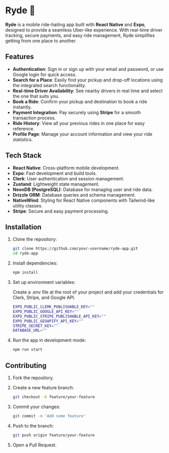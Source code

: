 # Ryde 🚗

**Ryde** is a mobile ride-hailing app built with **React Native** and **Expo**, designed to provide a seamless Uber-like experience. With real-time driver tracking, secure payments, and easy ride management, Ryde simplifies getting from one place to another.

## Features

- **Authentication**: Sign in or sign up with your email and password, or use Google login for quick access.
- **Search for a Place**: Easily find your pickup and drop-off locations using the integrated search functionality.
- **Real-time Driver Availability**: See nearby drivers in real time and select the one that suits you.
- **Book a Ride**: Confirm your pickup and destination to book a ride instantly.
- **Payment Integration**: Pay securely using **Stripe** for a smooth transaction process.
- **Ride History**: View all your previous rides in one place for easy reference.
- **Profile Page**: Manage your account information and view your ride statistics.

## Tech Stack

- **React Native**: Cross-platform mobile development.
- **Expo**: Fast development and build tools.
- **Clerk**: User authentication and session management.
- **Zustand**: Lightweight state management.
- **NeonDB (PostgreSQL)**: Database for managing user and ride data.
- **Drizzle ORM**: Database queries and schema management.
- **NativeWind**: Styling for React Native components with Tailwind-like utility classes.
- **Stripe**: Secure and easy payment processing.

## Installation

1. Clone the repository:

   ```bash
   git clone https://github.com/your-username/ryde-app.git
   cd ryde-app
   ```

2. Install dependencies:

   ```bash
   npm install
   ```

3. Set up environment variables:

   Create a .env file at the root of your project and add your credentials for Clerk, Stripe, and Google API.

   ```bash
   EXPO_PUBLIC_CLERK_PUBLISHABLE_KEY=""
   EXPO_PUBLIC_GOOGLE_API_KEY=""
   EXPO_PUBLIC_STRIPE_PUBLISHABLE_API_KEY=""
   EXPO_PUBLIC_GEOAPIFY_API_KEY=""
   STRIPE_SECRET_KEY=""
   DATABASE_URL=""
   ```

4. Run the app in development mode:

   ```bash
   npm run start
   ```

## Contributing

1. Fork the repository.

2. Create a new feature branch:

   ```bash
   git checkout -b feature/your-feature
   ```

3. Commit your changes:

   ```bash
   git commit -m 'Add some feature'
   ```

4. Push to the branch:

   ```bash
   git push origin feature/your-feature
   ```

5. Open a Pull Request.








